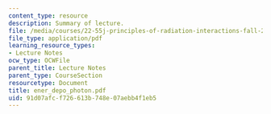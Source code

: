 ```yaml
---
content_type: resource
description: Summary of lecture.
file: /media/courses/22-55j-principles-of-radiation-interactions-fall-2004/91d07afcf726613b748e07aebb4f1eb5_ener_depo_photon.pdf
file_type: application/pdf
learning_resource_types:
- Lecture Notes
ocw_type: OCWFile
parent_title: Lecture Notes
parent_type: CourseSection
resourcetype: Document
title: ener_depo_photon.pdf
uid: 91d07afc-f726-613b-748e-07aebb4f1eb5
---
```

